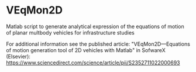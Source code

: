# VEqMon2D
Matlab script to generate analytical expression of the equations of motion of planar multbody vehicles for infrastructure studies

For additional information see the published article:
"VEqMon2D—Equations of motion generation tool of 2D vehicles with Matlab" in SofwareX (Elsevier):
https://www.sciencedirect.com/science/article/pii/S2352711022000693
